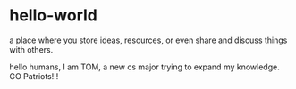 # hello-world
a place where you store ideas, resources, or even share and discuss things with others.


hello humans, I am TOM, a new cs major trying to expand my knowledge.
GO Patriots!!!
